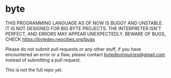 # byte

THIS PROGRAMMING LANGUAGE AS OF NOW IS BUGGY AND UNSTABLE. IT IS NOT DESIGNED FOR BIG BYTE PROJECTS. THE INTERPRETER ISN'T PERFECT, AND ERRORS MAY APPEAR UNEXPECTEDLY. BEWARE OF BUGS, CHECK https://bytedev.neocities.org/bugs

Please do not submit pull requests or any other stuff, if you have encountered an error or a flaw, please contact bytedevinquiries@gmail.com instead of submitting a pull request.

This is not the full repo yet.
